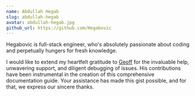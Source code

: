 ```yaml
---
name: Abdullah Hegab
slug: abdullah-hegab
avatar: abdullah-hegab.jpg
github_url: https://github.com/Hegabovic
---
```

Hegabovic is full-stack engineer, who's absolutely passionate about coding and perpetually hungers for fresh knowledge.

I would like to extend my heartfelt gratitude to [Geoff](https://github.com/Geoffry304) for the invaluable help, unwavering support, and diligent debugging of issues. His contributions have been instrumental in the creation of this comprehensive documentation guide. Your assistance has made this gist possible, and for that, we express our sincere thanks.
